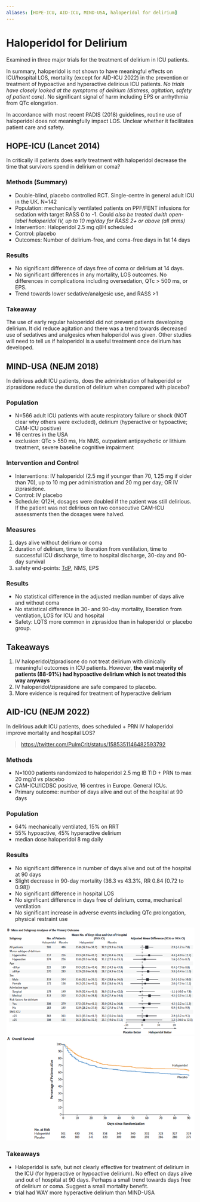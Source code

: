 ```yaml
---
aliases: [HOPE-ICU, AID-ICU, MIND-USA, haloperidol for delirium]
---
```

# Haloperidol for Delirium

Examined in three major trials for the treatment of delirium in ICU patients.

In summary, haloperidol is not shown to have meaningful effects on ICU/hospital LOS, mortality (except for AID-ICU 2022) in the prevention or treatment of hypoactive and hyperactive delirious ICU patients. *No trials have closely looked at the symptoms of delirium (distress, agitation, safety of patient care)*. No significant signal of harm including EPS or arrhythmia from QTc elongation.

In accordance with most recent PADIS (2018) guidelines, routine use of haloperidol does not meaningfully impact LOS. Unclear whether it facilitates patient care and safety.

## HOPE-ICU (Lancet 2014)
In critically ill patients does early treatment with haloperidol decrease the time that survivors spend in delirium or coma?

### Methods (Summary)
- Double-blind, placebo controlled RCT. Single-centre in general adult ICU in the UK. N=142
- Population: mechanically ventilated patients on PPF/FENT infusions for sedation with target RASS 0 to -1. Could *also be treated dwith open-label haloperidol IV, up to 10 mg/day for RASS 2+ or above (all arms)*
- Intervention: Haloperidol 2.5 mg q8H scheduled
- Control: placebo
- Outcomes: Number of delirium-free, and coma-free days in 1st 14 days

### Results
- No significant difference of days free of coma or delirium at 14 days.
- No significant differences in any mortality, LOS outcomes. No differences in complications including oversedation, QTc > 500 ms, or EPS.
- Trend towards lower sedative/analgesic use, and RASS >1

### Takeaway
The use of early regular haloperidol did not prevent patients developing delirium. It did reduce agitation and there was a trend towards decreased use of sedatives and analgesics when haloperidol was given. Other studies will need to tell us if haloperidol is a useful treatment once delirium has developed.

## MIND-USA (NEJM 2018)
In delirious adult ICU patients, does the administration of haloperidol or ziprasidone reduce the duration of delirium when compared with placebo?

### Population
- N=566 adult ICU patients with acute respiratory failure or shock (NOT clear why others were excluded), delirium (hyperactive or hypoactive; CAM-ICU positive)
- 16 centres in the USA
- exclusion: QTc > 550 ms, Hx NMS, outpatient antipsychotic or lithium treatment, severe baseline cognitive impairment

### Intervention and Control
- Interventions: IV haloperidol (2.5 mg if younger than 70, 1.25 mg if older than 70), up to 10 mg per administration and 20 mg per day; OR IV ziprasidone.
- Control: IV placebo
- Schedule: Q12H, dosages were doubled if the patient was still delirious. If the patient was not delirious on two consecutive CAM-ICU assessments then the dosages were halved.

### Measures
1. days alive without delirium or coma
2. duration of delirium, time to liberation from ventilation, time to successful ICU discharge, time to hospital discharge, 30-day and 90-day survival
3. safety end-points: [TdP](../../Cardiology/Temporary%20Cardiac%20Pacing.md), NMS, EPS

### Results
- No statistical difference in the adjusted median number of days alive and without coma
- No statistical difference in 30- and 90-day mortality, liberation from ventilation, LOS for ICU and hospital
- Safety: LQTS more common in ziprasidoe than in haloperidol or placebo group.

## Takeaways
1. IV haloperidol/zipradisone do not treat delirium with clinically meaningful outcomes in ICU patients. However, **the vast majority of patients (88-91%) had hypoactive delirium which is not treated this way anyways**
2. IV haloperidol/ziprasidone are safe compared to placebo.
3. More evidence is required for treatment of hyperactive delirium

## AID-ICU (NEJM 2022)
In delirious adult ICU patients, does scheduled + PRN IV haloperidol improve mortality and hospital LOS?

> https://twitter.com/PulmCrit/status/1585351146482593792

### Methods
-  N=1000 patients randomized to haloperidol 2.5 mg IB TID + PRN to max 20 mg/d vs placebo
- CAM-ICU/ICDSC positive, 16 centres in Europe. General ICUs. 
- Primary outcome: number of days alive and out of the hospital at 90 days

### Population
- 64% mechanically ventilated, 15% on RRT
- 55% hypoactive, 45% hyperactive delirium
- median dose haloperidol 8 mg daily

### Results
- No significant difference in number of days alive and out of the hospital at 90 days
- Slight decrease in 90-day mortality (36.3 vs 43.3%, RR 0.84 [0.72 to 0.98])
- No significant difference in hospital LOS
- No significant difference in days free of delirium, coma, mechanical ventilation
- No significant increase in adverse events including QTc prolongation, physical restraint use

![](_attachments/Pasted%20image%2020221213145456.png)
![](_attachments/Pasted%20image%2020221213145506.png)

### Takeaways
- Haloperidol is safe, but not clearly effective for treatment of delirium in the ICU (for hyperactive or hypoactive delirium). No effect on days alive and out of hospital at 90 days. Perhaps a small trend towards days free of delirium or coma. Suggest a small mortality benefit.
- trial had WAY more hyperactive delirium than MIND-USA